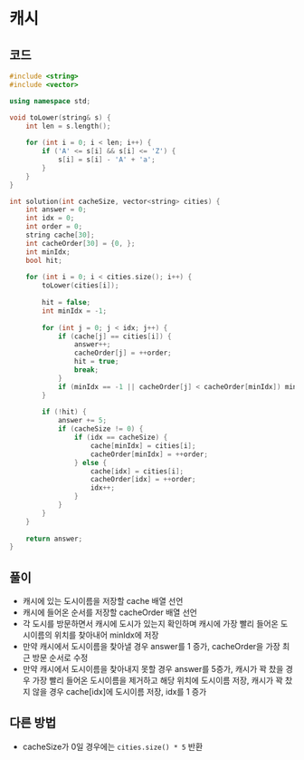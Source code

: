 # 캐시

## 코드
```cpp
#include <string>
#include <vector>

using namespace std;

void toLower(string& s) {
    int len = s.length();
    
    for (int i = 0; i < len; i++) {
        if ('A' <= s[i] && s[i] <= 'Z') {
            s[i] = s[i] - 'A' + 'a';
        }
    }
}

int solution(int cacheSize, vector<string> cities) {
    int answer = 0;
    int idx = 0;
    int order = 0;
    string cache[30];
    int cacheOrder[30] = {0, };
    int minIdx;
    bool hit;
    
    for (int i = 0; i < cities.size(); i++) {
        toLower(cities[i]);
        
        hit = false;
        int minIdx = -1;
        
        for (int j = 0; j < idx; j++) {
            if (cache[j] == cities[i]) {
                answer++;
                cacheOrder[j] = ++order;
                hit = true;
                break;
            }
            if (minIdx == -1 || cacheOrder[j] < cacheOrder[minIdx]) minIdx = j;
        }
        
        if (!hit) {
            answer += 5;
            if (cacheSize != 0) {
                if (idx == cacheSize) {
                    cache[minIdx] = cities[i];
                    cacheOrder[minIdx] = ++order;
                } else {
                    cache[idx] = cities[i];
                    cacheOrder[idx] = ++order;
                    idx++;
                }
            }
        }
    }
    
    return answer;
}
```

## 풀이
- 캐시에 있는 도시이름을 저장할 cache 배열 선언
- 캐시에 들어온 순서를 저장할 cacheOrder 배열 선언
- 각 도시를 방문하면서 캐시에 도시가 있는지 확인하며 캐시에 가장 빨리 들어온 도시이름의 위치를 찾아내어 minIdx에 저장
- 만약 캐시에서 도시이름을 찾아낼 경우 answer를 1 증가, cacheOrder을 가장 최근 방문 순서로 수정
- 만약 캐시에서 도시이름을 찾아내지 못할 경우 answer를 5증가, 캐시가 꽉 찼을 경우 가장 빨리 들어온 도시이름을 제거하고 해당 위치에 도시이름 저장, 캐시가 꽉 찼지 않을 경우 cache[idx]에 도시이름 저장, idx를 1 증가

## 다른 방법
- cacheSize가 0일 경우에는 `cities.size() * 5` 반환